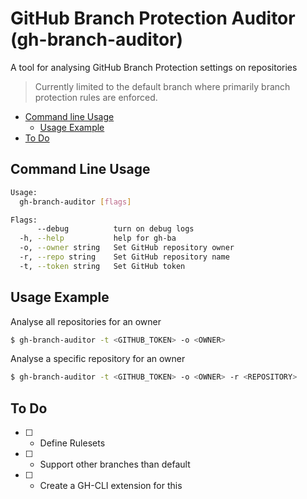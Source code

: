 # GitHub Branch Protection Auditor (gh-branch-auditor)

A tool for analysing GitHub Branch Protection settings on repositories

> Currently limited to the default branch where primarily branch protection rules are enforced.

- [Command line Usage](#command-line-usage)
  - [Usage Example](#usage-example)
- [To Do](#to-do)

## Command Line Usage

```bash
Usage:
  gh-branch-auditor [flags]

Flags:
      --debug          turn on debug logs
  -h, --help           help for gh-ba
  -o, --owner string   Set GitHub repository owner
  -r, --repo string    Set GitHub repository name
  -t, --token string   Set GitHub token
```

## Usage Example

Analyse all repositories for an owner

```bash
$ gh-branch-auditor -t <GITHUB_TOKEN> -o <OWNER>
```

Analyse a specific repository for an owner

```bash
$ gh-branch-auditor -t <GITHUB_TOKEN> -o <OWNER> -r <REPOSITORY>
```

## To Do

* [ ] - Define Rulesets
* [ ] - Support other branches than default
* [ ] - Create a GH-CLI extension for this